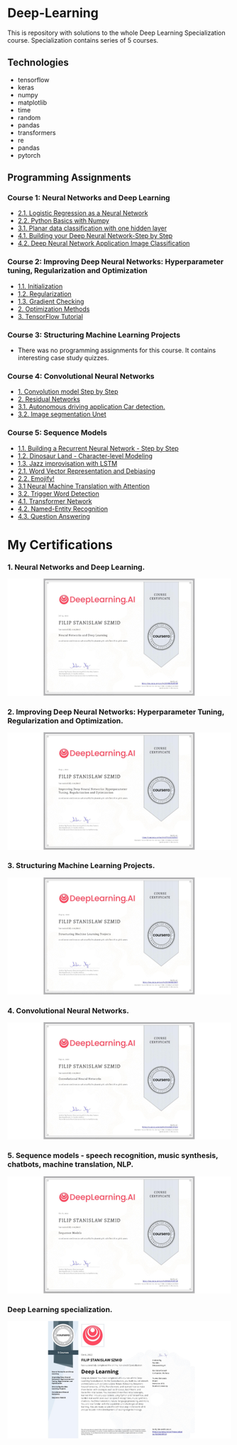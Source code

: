 # Deep-Learning
This is repository with solutions to the whole Deep Learning Specialization course.
Specialization contains series of 5 courses.


## Technologies
- tensorflow
- keras
- numpy
- matplotlib
- time
- random
- pandas
- transformers
- re
- pandas
- pytorch

## Programming Assignments

### Course 1: Neural Networks and Deep Learning
  - [2.1. Logistic Regression as a Neural Network](https://github.com/Filip-231/Deep-Learning/blob/master/Neural%20Networks%20and%20Deep%20Learning/Week%202/Logistic%20Regression%20as%20a%20Neural%20Network/Logistic_Regression_with_a_Neural_Network_mindset_v6a.ipynb)
  - [2.2. Python Basics with Numpy](https://github.com/Filip-231/Deep-Learning/blob/master/Neural%20Networks%20and%20Deep%20Learning/Week%202/Python%20Basics%20with%20Numpy/Python_Basics_With_Numpy_v3a.ipynb)
  - [3.1. Planar data classification with one hidden layer](https://github.com/Filip-231/Deep-Learning/blob/master/Neural%20Networks%20and%20Deep%20Learning/Week%203/Planar%20data%20classification%20with%20one%20hidden%20layer/Planar_data_classification_with_onehidden_layer.ipynb)
  - [4.1. Building your Deep Neural Network-Step by Step](https://github.com/Filip-231/Deep-Learning/blob/master/Neural%20Networks%20and%20Deep%20Learning/Week%204/Building%20your%20Deep%20Neural%20Network%20-%20Step%20by%20Step/Building_your_Deep_Neural_Network_Step_by_Step_v8a.ipynb)
  - [4.2. Deep Neural Network Application Image Classification](https://github.com/Filip-231/Deep-Learning/blob/master/Neural%20Networks%20and%20Deep%20Learning/Week%204/Deep%20Neural%20Network%20Application_%20Image%20Classification/Deep%20Neural%20Network%20-%20Application%20v8.ipynb)

### Course 2: Improving Deep Neural Networks: Hyperparameter tuning, Regularization and Optimization

  - [1.1. Initialization](https://github.com/Filip-231/Deep-Learning/blob/master/Improving%20Deep%20Neural%20Networks%20Hyperparameter%20tuning%2C%20Regularization%20and%20Optimization/Week%201/Initialization/Initialization.ipynb)
  - [1.2. Regularization](https://github.com/Filip-231/Deep-Learning/blob/master/Improving%20Deep%20Neural%20Networks%20Hyperparameter%20tuning%2C%20Regularization%20and%20Optimization/Week%201/Regularization/Regularization_v2a.ipynb)
  - [1.3. Gradient Checking](https://nbviewer.jupyter.org/github/amanchadha/coursera-deep-learning-specialization/blob/master/C2%20-%20Improving%20Deep%20Neural%20Networks%20Hyperparameter%20tuning%2C%20Regularization%20and%20Optimization/Week%201/Gradient%20Checking/Gradient%20Checking%20v1.ipynb)
  - [2. Optimization Methods](https://github.com/Filip-231/Deep-Learning/blob/master/Improving%20Deep%20Neural%20Networks%20Hyperparameter%20tuning%2C%20Regularization%20and%20Optimization/Week%202/Optimization_methods_v1b.ipynb)
  - [3. TensorFlow Tutorial](https://github.com/Filip-231/Deep-Learning/blob/master/Improving%20Deep%20Neural%20Networks%20Hyperparameter%20tuning%2C%20Regularization%20and%20Optimization/Week%203/Tensorflow_introduction.ipynb)

### Course 3: Structuring Machine Learning Projects

  - There was no programming assignments for this course. It contains interesting case study quizzes.
  
### Course 4: Convolutional Neural Networks
  - [1. Convolution model Step by Step](https://github.com/Filip-231/Deep-Learning/blob/master/Convolutional%20Neural%20Networks/Week%201/Convolution_model_Step_by_Step_v1.ipynb)
  - [2. Residual Networks](https://github.com/Filip-231/Deep-Learning/blob/master/Convolutional%20Neural%20Networks/Week%202/ResNets/Residual_Networks.ipynb)
  - [3.1. Autonomous driving application Car detection.](https://github.com/Filip-231/Deep-Learning/blob/master/Convolutional%20Neural%20Networks/Week%203/Car%20detection%20for%20Autonomous%20Driving/Autonomous_driving_application_Car_detection.ipynb)
  - [3.2. Image segmentation Unet](https://github.com/Filip-231/Deep-Learning/blob/master/Convolutional%20Neural%20Networks/Week%203/Image%20Segmentation%20Unet/Image_segmentation_Unet_v2.ipynb)

### Course 5: Sequence Models

  - [1.1. Building a Recurrent Neural Network - Step by Step](https://github.com/Filip-231/Deep-Learning/blob/master/Sequence%20Models/Week%201/Building%20a%20Recurrent%20Neural%20Network%20-%20Step%20by%20Step/Building_a_Recurrent_Neural_Network_Step_by_Step.ipynb)
  - [1.2. Dinosaur Land - Character-level Modeling](https://github.com/Filip-231/Deep-Learning/blob/master/Sequence%20Models/Week%201/Dinosaur%20Island%20--%20Character-level%20language%20model/Dinosaurus_Island_Character_level_language_model.ipynb)
  - [1.3. Jazz improvisation with LSTM](https://github.com/Filip-231/Deep-Learning/blob/master/Sequence%20Models/Week%201/Jazz%20improvisation%20with%20LSTM/Improvise_a_Jazz_Solo_with_an_LSTM_Network_v4.ipynb)
  - [2.1. Word Vector Representation and Debiasing](https://github.com/Filip-231/Deep-Learning/blob/master/Sequence%20Models/Week%202/Word%20Vector%20Representation/Operations%20on%20word%20vectors%20-%20v2.ipynb)
  - [2.2. Emojify!](https://github.com/Filip-231/Deep-Learning/blob/master/Sequence%20Models/Week%202/Emojify/Emojify%20-%20v2.ipynb)
  - [3.1 Neural Machine Translation with Attention](https://github.com/Filip-231/Deep-Learning/blob/master/Sequence%20Models/Week%203/Machine%20Translation/Neural%20machine%20translation%20with%20attention%20-%20v4.ipynb)
  - [3.2. Trigger Word Detection](https://github.com/Filip-231/Deep-Learning/blob/master/Sequence%20Models/Week%203/Trigger%20word%20detection/Trigger%20word%20detection%20-%20v1.ipynb)
  - [4.1. Transformer Network](https://github.com/Filip-231/Deep-Learning/blob/master/Sequence%20Models/Week%204/Transformer%20Network/C5_W4_A1_Transformer_Subclass_v1.ipynb)
  - [4.2. Named-Entity Recognition](https://github.com/Filip-231/Deep-Learning/blob/master/Sequence%20Models/Week%204/Named%20Entity%20Recognition/Transformer_application_Named_Entity_Recognition.ipynb)
  - [4.3. Question Answering](https://github.com/Filip-231/Deep-Learning/blob/master/Sequence%20Models/Week%204/Question%20Answering/QA_transformer.ipynb)

# My Certifications
### 1. Neural Networks and Deep Learning.
![1.png](Certifications/CERTIFICATE_ZAQ883NVWFBR.jpeg)

### 2. Improving Deep Neural Networks: Hyperparameter Tuning, Regularization and Optimization.
![2](Certifications/CERTIFICATE_K7Y2UG7LZGGT.jpeg)

### 3. Structuring Machine Learning Projects.
![3](Certifications/CERTIFICATE_ZXFABX8Z66DY.jpeg)

### 4. Convolutional Neural Networks.
![4](Certifications/CERTIFICATE_2EUZLMC3JS2U.jpeg)

### 5. Sequence models - speech recognition, music synthesis, chatbots, machine translation, NLP.
![5](Certifications/CERTIFICATE_EFG6SVJ2MT2B.jpeg)

### Deep Learning specialization.
![6](Certifications/CERTIFICATE_JSA5VJ6K9Y5Q.jpeg)